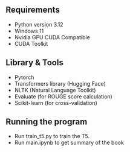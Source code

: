 ## Requirements
* Python version 3.12 
* Windows 11 
* Nvidia GPU CUDA Compatible 
* CUDA Toolkit

## Library & Tools
* Pytorch
* Transformers library (Hugging Face)
* NLTK (Natural Language Toolkit)
* Evaluate (for ROUGE score calculation)
* Scikit-learn (for cross-validation)

## Running the program
* Run train_t5.py to train the T5. 
* Run main.ipynb to get summary of the book
